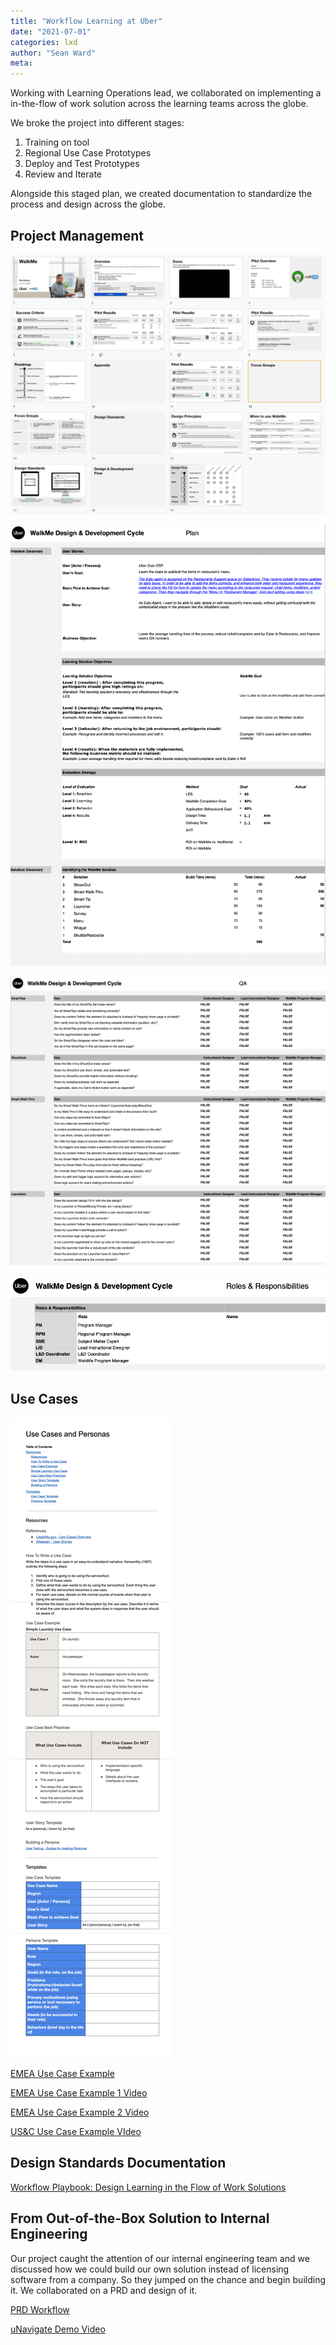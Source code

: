 ```yaml
---
title: "Workflow Learning at Uber"
date: "2021-07-01"
categories: lxd
author: "Sean Ward"
meta:
---
```


Working with Learning Operations lead, we collaborated on implementing a in-the-flow of work solution across the learning teams across the globe.

We broke the project into different stages:
1. Training on tool
2. Regional Use Case Prototypes
3. Deploy and Test Prototypes
4. Review and Iterate

Alongside this staged plan, we created documentation to standardize the process and design across the globe.

## Project Management
![Team Presentation](/images/workflow-presentation.jpg)

![Project Objectives](/images/workflow-project-mgmt-objectives.png)

![Solution Quality Assurance Checklist](/images/workflow-project-mgmt-qa.png)

![Project Roles & Responsibilities](/images/workflow-project-mgmt-roles.png)

## Use Cases
![Use Case Template](/images/workflow-use-case-outline.jpg)

[EMEA Use Case Example](/documents/workflow-use-case.pdf)

[EMEA Use Case Example 1 Video](https://youtu.be/mWy9khJwRYk)

[EMEA Use Case Example 2 Video](https://youtu.be/z4nOC15rrwg)

[US&C Use Case Example VIdeo](https://youtu.be/xxDv0Z4fIX4)

## Design Standards Documentation
[Workflow Playbook: Design Learning in the Flow of Work Solutions](/documents/workflow-playbook.pdf)

## From Out-of-the-Box Solution to Internal Engineering
Our project caught the attention of our internal engineering team and we discussed how we could build our own solution instead of licensing software from a company. So they jumped on the chance and begin building it. We collaborated on a PRD and design of it.

[PRD Workflow](/documents/PRD-BlissAgentSandbox.pdf)

[uNavigate Demo Video](https://youtu.be/wZC-bzd9CoM)